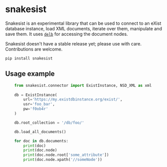# snakesist

Snakesist is an experimental library that can be used to connect
to an eXist database instance, load XML documents, iterate over them,
manipulate and save them. It uses [`delb`](https://delb.readthedocs.io/en/latest/)
for accessing the document nodes.

Snakesist doesn't have a stable release yet; please use with care. Contributions are welcome.

`pip install snakesist`

## Usage example

```python
    from snakesist.connector import ExistInstance, NSD_XML as xml
   
    db = ExistInstance(
        url='https://my.existdbinstance.org/exist/',
        usr='foo_bar',
        pw='f0ob4r'
    )

    db.root_collection = '/db/foo/'

    db.load_all_documents()

    for doc in db.documents:
        print(doc)
        print(doc.node)
        print(doc.node.root['some_attribute'])
        print(doc.node.xpath('//someNode'))

```
